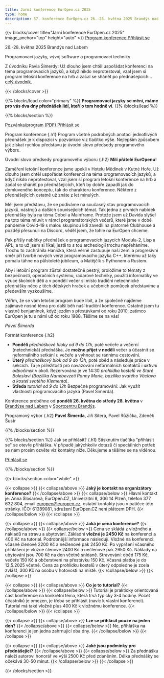 ```yaml
---
title: Jarní konference EurOpen.cz 2025
type: home
description: 57. konference EurOpen.cz 26.-28. května 2025 Brandýs nad Labem
---
```


{{< blocks/cover title="Jarní konference EurOpen.cz 2025" image_anchor="top" height="auto" >}}
<a class="btn btn-lg btn-primary me-3 mb-4" href="#td-block-2">
  Program konference
</a>
<a class="btn btn-lg btn-secondary me-3 mb-4" href="https://form.simpleshop.cz/2lE8b/">
  Přihlásit se
</a>
<p class="lead mt-3 mb-3 fw-bold">
26.-28. května 2025 Brandýs nad Labem
</p>
<p class="lead mt-3 mb-3 fw-bold">
Programovací jazyky, vývoj software a programovací techniky
</p>
<p class="lead mt-3 mb-3">
Z úvodníku Pavla Šimerdy: Už dlouho jsem chtěl uspořádat konferenci na téma programovacích jazyků, a když nikdo neprotestoval, vzal jsem si program letošní konference na hrb a začal se shánět po přednášejících...
<a href="#td-block-2">celý úvodník.</a> </p>
{{< /blocks/cover >}}

{{% blocks/lead color="primary" %}}
**Programovací jazyky se mění, máme pro vás dva dny přednášek lidí, kteří o tom hodně ví.**
{{% /blocks/lead %}}

{{% blocks/section %}}

<a class="btn btn-lg btn-primary me-3 mb-4" href="https://europen.zcu.cz/Anot/57/57poz.pdf">
  Pozvánka/program (PDF)
</a>
<a class="btn btn-lg btn-primary me-3 mb-4" href="https://form.simpleshop.cz/2lE8b/">
  Přihlásit se
</a>

Program konference
{.h1}
Program včetně podrobných anotací jednotlivých přednášek je k dispozici v pozvánkce viz tlačítko výše. Nejlepším způsobem jak získat rychlou představu je úvodní slovo předsedy programového výboru.

Úvodní slovo předsedy programového výboru
{.h2}
**Milí přátelé EurOpenu!**

Zaměření letošní konference jsme upekli v Hotelu Mědínek v Kutné Hoře. Už dlouho jsem chtěl uspořádat konferenci na téma programovacích jazyků, a když nikdo neprotestoval, vzal jsem si program letošní konference na hrb a začal se shánět po přednášejících, kteří by dobře zapadli jak do domluveného konceptu, tak do charakteru konference. Některé z přednášejících ostatně už znáte z let minulých.

Měl jsem představu, že se podíváme na současný stav programovacích jazyků, nástrojů a dalších souvisejících témat. Tak jedna z prvních nabídek přednášky byla na téma Cobol a Mainframe. Protože jsem už Davida slyšel na toto téma mluvit v rámci programátorských večerů, které jsme v době pandemie Covid-19 s malou skupinou lidí zavedli na platormě Clubhouse a později přesunuli na Discord, věděl jsem, že tohle na EurOpen chceme.

Pak přišly nabídky přednášek o programovacích jazycích Modula-2, Lisp a APL, a to už jsem si říkal, jestli to s tou archeologií trochu nepřeháníme. Trochu to zachránila Hanička, která věrně zastupuje naši zemi a progresivní směr při tvorbě nových verzí programovacího jazyka C++, kterému už taky pomalu táhne na půlstoleté jubileum, a Matějčík s Pythonem a Rustem.

Aby i letošní program zůstal dostatečně pestrý, proložíme to tématy z bezpečnosti, operačních systému, radarové techniky, použití informatiky ve výuce školních dětí a v pondělí večer si místo tradiční netechnické přednášky něco z těch dětských hraček a učebních pomůcek představíme a především vyzkoušíme.

Věřím, že se vám letošní program bude líbit, a že společně najdeme zajímavé nosné téma pro další běh naší tradiční konference. Ostatně jsem tu vlastně benjamínek, když jezdím s přestávkami od roku 2010, zatímco EurOpen je tu s námi už od roku 1988. Těšíme se na vás!

*Pavel Šimerda*


Formát konference
{.h2}
- **Pondělí** *přednáškové bloky od 9 do 17h*, poté večeře a večerní (netechnická) přednáška. Je **možno přijet v neděli** večer a účastnit se neformálního setkání u večeře a vyhnout se rannímu cestování.
- **Úterý** *přednáškový blok od 9 do 13h*, poté oběd a následuje práce v sekcích. Ta je příležitostí pro navazování neformálních kontaktů i *aktivní odpočinek* v okolí. Rezervována je ve 14:30 *prohlídka kostelů ve Staré Boleslavi (Bazilika Nanebevzetí Panny Marie, bazilika svatého Václava a kostel svatého Klementa*).
- **Středa** *tutorial od 9 do 12h* Bezpečné programování: Jak využít vlastnosti programovacího jazyka (Pavel Šimerda).

Konference proběhne od **pondělí 26. května do středy 28. května** v [Brandýse nad Labem](https://cs.wikipedia.org/wiki/Brand%C3%BDs_nad_Labem-Star%C3%A1_Boleslav) v <a href="https://www.sportcentrumbrandys.cz/">Sportcentru Brandýs</a>.

Programový výbor
{.h2}
**Pavel Šimerda**, Jiří Sitera, Pavel Růžička, Zdeněk Šustr

{{% /blocks/section %}}


{{% blocks/section %}}
Jak se přihlásit?
{.h1}
Stisknutím tlačítka "přihlásit se" se otevře přihláška. V případě jakýchkoliv dotazů či speciálních potřeb se nám prosím ozvěte viz kontakty níže. Děkujeme a těšíme se na viděnou.

<a class="btn btn-lg btn-primary me-3 mb-4" href="https://form.simpleshop.cz/2lE8b/">
  Přihlásit se
</a>

{{% /blocks/section %}}

{{< blocks/section color="white" >}}

{{< collapse >}}
{{< collapse/above >}}
**Jaký je kontakt na organizátory konference?**
{{< /collapse/above >}}
{{< collapse/below >}}
Hlavní kontakt je: Anna Šlosarová, EurOpen.CZ, Univerzitní 8, 306 14 Plzeň, telefon 377 632 804, email europen@europen.cz, ostatní kontakty jsou v patičce této stránky. IČO: 61389081, sdružení EurOpen.CZ není plátcem DPH.
{{< /collapse/below >}}
{{< /collapse >}}

{{< collapse >}}
{{< collapse/above >}}
**Jaká je cena konference?**
{{< /collapse/above >}}
{{< collapse/below >}}
Cena se skládá z vložného a nákladů na stravu a ubytování. Základní **vložné je 2450 Kč** na konferenci a 400 Kč na tutorial. Podrobnější informace následují. Vložné na konferenci: včasné členové 2200 Kč a nečlenové pak 2450 Kč. Po vypršení včasného přihlášení je vložné členové 2400 Kč a nečlenové pak 2650 Kč. Náklady na ubytování jsou 700 Kč na den včetně snídaně. Stravování: oběd 175 Kč, večeře 150 Kč a občerstvení na přestávku 150 Kč. Včasná platba je do 12.5.2025 včetně.
Cena za prohlídku kostelů v úterý odpoledne je zcela zvlášť, 300 Kč na osobu v hotovosti na místě.
{{< /collapse/below >}}
{{< /collapse >}}

{{< collapse >}}
{{< collapse/above >}}
**Co je to tutorial?**
{{< /collapse/above >}}
{{< collapse/below >}}
Tutorial je prakticky orientovaná část konference na konkrétní téma, která trvá typicky 3-4 hodiny. Počet účastníků je omezen, je třeba se přihlásit (navíc k vlastní konferenci). Tutorial má také vložné plus 400 Kč k vložnému konference.
{{< /collapse/below >}}
{{< /collapse >}}

{{< collapse >}}
{{< collapse/above >}}
**Lze se přihlásit pouze na jeden den?**
{{< /collapse/above >}}
{{< collapse/below >}}
Ne, přihláška na konferenci je jen jedna zahrnující oba dny.
{{< /collapse/below >}}
{{< /collapse >}}


{{< collapse >}}
{{< collapse/above >}}
**Jaké jsou podmínky pro přednášející?**
{{< /collapse/above >}}
{{< collapse/below >}}
Za přednášku náleží autorovi honorář ve výši 2500 Kč před zdaněním. Délka přednášky se očekává 30-50 minut.
{{< /collapse/below >}}
{{< /collapse >}}


{{< /blocks/section >}}
